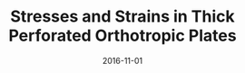 ---
title: "Stresses and Strains in Thick Perforated Orthotropic Plates"
collection: publications
permalink: /publication/2016-Stress-Strains-Thick-Plate
date: 2016-11-01
venue: 'ASCE Journal of Engineering Mechanics'
paperurl: '/files/pdf/journal-papers/Stress-Strains-Thick-Plate.pdf'
link: 'https://ascelibrary.org/doi/10.1061/%28ASCE%29EM.1943-7889.0001138'
citation: 'Alshaya, A., John, H., Rowlands, R. 2016. &quot;Stresses and Strains in Thick Perforated Orthotropic Plates.&quot; <i>ASCE Journal of Engineering Mechanics</i> 142(11): 4016082.'
---